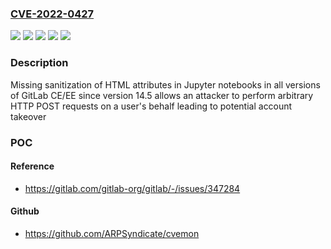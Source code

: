 ### [CVE-2022-0427](https://cve.mitre.org/cgi-bin/cvename.cgi?name=CVE-2022-0427)
![](https://img.shields.io/static/v1?label=Product&message=GitLab&color=blue)
![](https://img.shields.io/static/v1?label=Version&message=%3E%3D14.5%2C%20%3C14.5.4%20&color=brightgreen)
![](https://img.shields.io/static/v1?label=Version&message=%3E%3D14.6%2C%20%3C14.6.4%20&color=brightgreen)
![](https://img.shields.io/static/v1?label=Version&message=%3E%3D14.7%2C%20%3C14.7.1%20&color=brightgreen)
![](https://img.shields.io/static/v1?label=Vulnerability&message=Cross-site%20request%20forgery%20(csrf)%20in%20GitLab&color=brightgreen)

### Description

Missing sanitization of HTML attributes in Jupyter notebooks in all versions of GitLab CE/EE since version 14.5 allows an attacker to perform arbitrary HTTP POST requests on a user's behalf leading to potential account takeover

### POC

#### Reference
- https://gitlab.com/gitlab-org/gitlab/-/issues/347284

#### Github
- https://github.com/ARPSyndicate/cvemon

